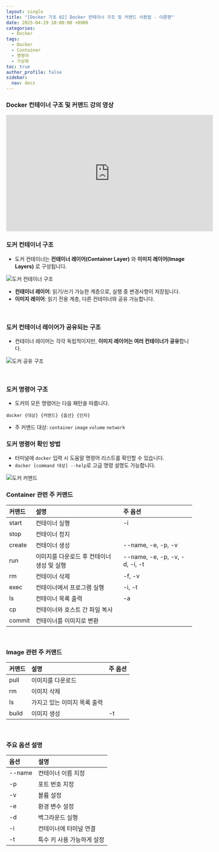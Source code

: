 ```yaml
---
layout: single
title: "[Docker 기초 02] Docker 컨테이너 구조 및 커맨드 사용법 - 이론편"
date: 2025-04-29 10:00:00 +0900
categories:
  - Docker
tags:
  - Docker
  - Container
  - 명령어
  - 가상화
toc: true
author_profile: false
sidebar:
  nav: docs
---
```


### Docker 컨테이너 구조 및 커맨드 강의 영상

<iframe width="560" height="315" src="https://www.youtube.com/embed/M25Pl0tX8yw" frameborder="0" allowfullscreen></iframe></iframe>

### 도커 컨테이너 구조

- 도커 컨테이너는 **컨테이너 레이어(Container Layer)** 와 **이미지 레이어(Image Layers)** 로 구성됩니다.

![도커 컨테이너 구조](../../images/2025-04-29-docker-basic-02/docker-container-structure-01.png)

- **컨테이너 레이어**: 읽기/쓰기 가능한 계층으로, 실행 중 변경사항이 저장됩니다.
- **이미지 레이어**: 읽기 전용 계층, 다른 컨테이너와 공유 가능합니다.

<br>

### 도커 컨테이너 레이어가 공유되는 구조

- 컨테이너 레이어는 각각 독립적이지만, **이미지 레이어는 여러 컨테이너가 공유**합니다.

![도커 공유 구조](../../images/2025-04-29-docker-basic-02/docker-container-structure-02.png)

<br>

### 도커 명령어 구조

- 도커의 모든 명령어는 다음 패턴을 따릅니다.

```plaintext
docker {대상} {커맨드} {옵션} {인자}
```

- 주 커맨드 대상:
  `container`
  `image`
  `volume`
  `network`
  <br>

### 도커 명령어 확인 방법

- 터미널에 `docker` 입력 시 도움말 명령어 리스트를 확인할 수 있습니다.
- `docker [command 대상] --help`로 고급 명령 설명도 가능합니다.

![도커  커멘드](../../images/2025-04-29-docker-basic-02/docker-command.png)
<br>

### Container 관련 주 커맨드

| 커맨드 | 설명                                       | 주 옵션                        |
| :----- | :----------------------------------------- | :----------------------------- |
| start  | 컨테이너 실행                              | -i                             |
| stop   | 컨테이너 정지                              |                                |
| create | 컨테이너 생성                              | --name, -e, -p, -v             |
| run    | 이미지를 다운로드 후 컨테이너 생성 및 실행 | --name, -e, -p, -v, -d, -i, -t |
| rm     | 컨테이너 삭제                              | -f, -v                         |
| exec   | 컨테이너에서 프로그램 실행                 | -i, -t                         |
| ls     | 컨테이너 목록 출력                         | -a                             |
| cp     | 컨테이너와 호스트 간 파일 복사             |                                |
| commit | 컨테이너를 이미지로 변환                   |                                |

<br>

### Image 관련 주 커맨드

| 커맨드 | 설명                         | 주 옵션 |
| :----- | :--------------------------- | :------ |
| pull   | 이미지를 다운로드            |         |
| rm     | 이미지 삭제                  |         |
| ls     | 가지고 있는 이미지 목록 출력 |         |
| build  | 이미지 생성                  | -t      |

<br>

### 주요 옵션 설명

| 옵션   | 설명                       |
| :----- | :------------------------- |
| --name | 컨테이너 이름 지정         |
| -p     | 포트 번호 지정             |
| -v     | 볼륨 설정                  |
| -e     | 환경 변수 설정             |
| -d     | 백그라운드 실행            |
| -i     | 컨테이너에 터미널 연결     |
| -t     | 특수 키 사용 가능하게 설정 |

